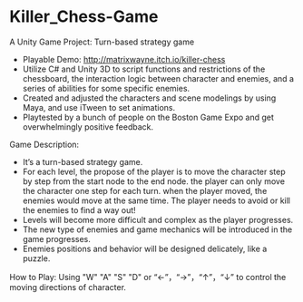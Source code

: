 # Killer_Chess-Game
A Unity Game Project: Turn-based strategy game
- Playable Demo: http://matrixwayne.itch.io/killer-chess 
- Utilize C# and Unity 3D to script functions and restrictions of the chessboard, the interaction logic between character and enemies, and a series of abilities for some specific enemies.
- Created and adjusted the characters and scene modelings by using Maya, and use iTween to set animations.
- Playtested by a bunch of people on the Boston Game Expo and get overwhelmingly positive feedback. 

Game Description:
- It’s a turn-based strategy game. 
- For each level, the propose of the player is to move the character step by step from the start node to the end node. the     player can only move the character one step for each turn. when the player moved, the enemies would move at the same time. The player needs to avoid or kill the enemies to find a way out! 
- Levels will become more difficult and complex as the player progresses.
- The new type of enemies and game mechanics will be introduced in the game progresses.
- Enemies positions and behavior will be designed delicately, like a puzzle. 

How to Play:
Using "W"  "A"   "S"  "D" or “←”，“→”，“↑”，“↓”  to control the moving directions of character.
